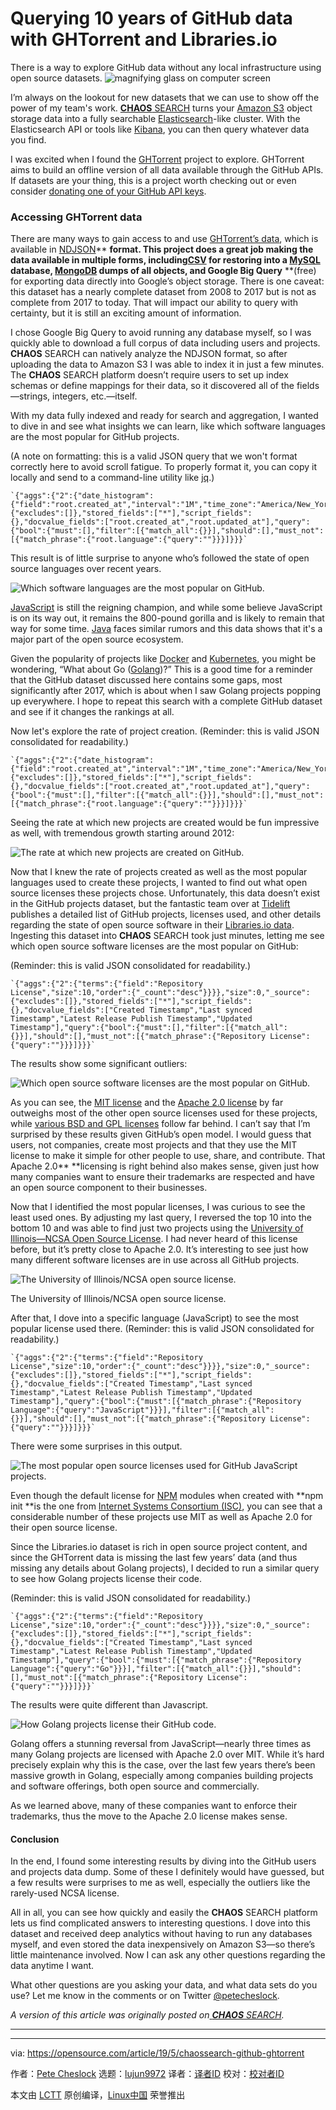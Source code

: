 [#]: collector: (lujun9972)
[#]: translator: ( )
[#]: reviewer: ( )
[#]: publisher: ( )
[#]: url: ( )
[#]: subject: (Querying 10 years of GitHub data with GHTorrent and Libraries.io)
[#]: via: (https://opensource.com/article/19/5/chaossearch-github-ghtorrent)
[#]: author: (Pete Cheslock https://opensource.com/users/petecheslock/users/ghaff/users/payalsingh/users/davidmstokes)

Querying 10 years of GitHub data with GHTorrent and Libraries.io
======
There is a way to explore GitHub data without any local infrastructure
using open source datasets.
![magnifying glass on computer screen][1]

I’m always on the lookout for new datasets that we can use to show off the power of my team's work. [**CHAOS** SEARCH][2] turns your [Amazon S3][3] object storage data into a fully searchable [Elasticsearch][4]-like cluster. With the Elasticsearch API or tools like [Kibana][5], you can then query whatever data you find.

I was excited when I found the [GHTorrent][6] project to explore. GHTorrent aims to build an offline version of all data available through the GitHub APIs. If datasets are your thing, this is a project worth checking out or even consider [donating one of your GitHub API keys][7].

### Accessing GHTorrent data

There are many ways to gain access to and use [GHTorrent’s data][8], which is available in [NDJSON][9]** **format. This project does a great job making the data available in multiple forms, including[CSV][10] for restoring into a [MySQL][11] database, [MongoDB][12] dumps of all objects, and Google Big Query** **(free) for exporting data directly into Google’s object storage. There is one caveat: this dataset has a nearly complete dataset from 2008 to 2017 but is not as complete from 2017 to today. That will impact our ability to query with certainty, but it is still an exciting amount of information.

I chose Google Big Query to avoid running any database myself, so I was quickly able to download a full corpus of data including users and projects. **CHAOS** SEARCH can natively analyze the NDJSON format, so after uploading the data to Amazon S3 I was able to index it in just a few minutes. The **CHAOS** SEARCH platform doesn’t require users to set up index schemas or define mappings for their data, so it discovered all of the fields—strings, integers, etc.—itself.

With my data fully indexed and ready for search and aggregation, I wanted to dive in and see what insights we can learn, like which software languages are the most popular for GitHub projects.

(A note on formatting: this is a valid JSON query that we won't format correctly here to avoid scroll fatigue. To properly format it, you can copy it locally and send to a command-line utility like [jq][13].)


```
`{"aggs":{"2":{"date_histogram":{"field":"root.created_at","interval":"1M","time_zone":"America/New_York","min_doc_count":1}}},"size":0,"_source":{"excludes":[]},"stored_fields":["*"],"script_fields":{},"docvalue_fields":["root.created_at","root.updated_at"],"query":{"bool":{"must":[],"filter":[{"match_all":{}}],"should":[],"must_not":[{"match_phrase":{"root.language":{"query":""}}}]}}}`
```

This result is of little surprise to anyone who’s followed the state of open source languages over recent years.

![Which software languages are the most popular on GitHub.][14]

[JavaScript][15] is still the reigning champion, and while some believe JavaScript is on its way out, it remains the 800-pound gorilla and is likely to remain that way for some time. [Java][16] faces similar rumors and this data shows that it's a major part of the open source ecosystem.

Given the popularity of projects like [Docker][17] and [Kubernetes][18], you might be wondering, “What about Go ([Golang][19])?” This is a good time for a reminder that the GitHub dataset discussed here contains some gaps, most significantly after 2017, which is about when I saw Golang projects popping up everywhere. I hope to repeat this search with a complete GitHub dataset and see if it changes the rankings at all.

Now let's explore the rate of project creation. (Reminder: this is valid JSON consolidated for readability.)


```
`{"aggs":{"2":{"date_histogram":{"field":"root.created_at","interval":"1M","time_zone":"America/New_York","min_doc_count":1}}},"size":0,"_source":{"excludes":[]},"stored_fields":["*"],"script_fields":{},"docvalue_fields":["root.created_at","root.updated_at"],"query":{"bool":{"must":[],"filter":[{"match_all":{}}],"should":[],"must_not":[{"match_phrase":{"root.language":{"query":""}}}]}}}`
```

Seeing the rate at which new projects are created would be fun impressive as well, with tremendous growth starting around 2012:

![The rate at which new projects are created on GitHub.][20]

Now that I knew the rate of projects created as well as the most popular languages used to create these projects, I wanted to find out what open source licenses these projects chose. Unfortunately, this data doesn’t exist in the GitHub projects dataset, but the fantastic team over at [Tidelift][21] publishes a detailed list of GitHub projects, licenses used, and other details regarding the state of open source software in their [Libraries.io][22][ data][23]. Ingesting this dataset into **CHAOS** SEARCH took just minutes, letting me see which open source software licenses are the most popular on GitHub:

(Reminder: this is valid JSON consolidated for readability.)


```
`{"aggs":{"2":{"terms":{"field":"Repository License","size":10,"order":{"_count":"desc"}}}},"size":0,"_source":{"excludes":[]},"stored_fields":["*"],"script_fields":{},"docvalue_fields":["Created Timestamp","Last synced Timestamp","Latest Release Publish Timestamp","Updated Timestamp"],"query":{"bool":{"must":[],"filter":[{"match_all":{}}],"should":[],"must_not":[{"match_phrase":{"Repository License":{"query":""}}}]}}}`
```

The results show some significant outliers:

![Which open source software licenses are the most popular on GitHub.][24]

As you can see, the [MIT license][25] and the [Apache 2.0 license][26] by far outweighs most of the other open source licenses used for these projects, while [various BSD and GPL licenses][27] follow far behind. I can’t say that I’m surprised by these results given GitHub’s open model. I would guess that users, not companies, create most projects and that they use the MIT license to make it simple for other people to use, share, and contribute. That Apache 2.0** **licensing is right behind also makes sense, given just how many companies want to ensure their trademarks are respected and have an open source component to their businesses.

Now that I identified the most popular licenses, I was curious to see the least used ones. By adjusting my last query, I reversed the top 10 into the bottom 10 and was able to find just two projects using the [University of Illinois—NCSA Open Source License][28]. I had never heard of this license before, but it’s pretty close to Apache 2.0. It’s interesting to see just how many different software licenses are in use across all GitHub projects.

![The University of Illinois/NCSA open source license.][29]

The University of Illinois/NCSA open source license.

After that, I dove into a specific language (JavaScript) to see the most popular license used there. (Reminder: this is valid JSON consolidated for readability.)


```
`{"aggs":{"2":{"terms":{"field":"Repository License","size":10,"order":{"_count":"desc"}}}},"size":0,"_source":{"excludes":[]},"stored_fields":["*"],"script_fields":{},"docvalue_fields":["Created Timestamp","Last synced Timestamp","Latest Release Publish Timestamp","Updated Timestamp"],"query":{"bool":{"must":[{"match_phrase":{"Repository Language":{"query":"JavaScript"}}}],"filter":[{"match_all":{}}],"should":[],"must_not":[{"match_phrase":{"Repository License":{"query":""}}}]}}}`
```

There were some surprises in this output.

![The most popular open source licenses used for GitHub JavaScript projects.][30]

Even though the default license for [NPM][31] modules when created with **npm init **is the one from [Internet Systems Consortium (ISC)][32], you can see that a considerable number of these projects use MIT as well as Apache 2.0 for their open source license.

Since the Libraries.io dataset is rich in open source project content, and since the GHTorrent data is missing the last few years’ data (and thus missing any details about Golang projects), I decided to run a similar query to see how Golang projects license their code.

(Reminder: this is valid JSON consolidated for readability.)


```
`{"aggs":{"2":{"terms":{"field":"Repository License","size":10,"order":{"_count":"desc"}}}},"size":0,"_source":{"excludes":[]},"stored_fields":["*"],"script_fields":{},"docvalue_fields":["Created Timestamp","Last synced Timestamp","Latest Release Publish Timestamp","Updated Timestamp"],"query":{"bool":{"must":[{"match_phrase":{"Repository Language":{"query":"Go"}}}],"filter":[{"match_all":{}}],"should":[],"must_not":[{"match_phrase":{"Repository License":{"query":""}}}]}}}`
```

The results were quite different than Javascript.

![How Golang projects license their GitHub code.][33]

Golang offers a stunning reversal from JavaScript—nearly three times as many Golang projects are licensed with Apache 2.0 over MIT. While it’s hard precisely explain why this is the case, over the last few years there’s been massive growth in Golang, especially among companies building projects and software offerings, both open source and commercially.

As we learned above, many of these companies want to enforce their trademarks, thus the move to the Apache 2.0 license makes sense.

#### Conclusion

In the end, I found some interesting results by diving into the GitHub users and projects data dump. Some of these I definitely would have guessed, but a few results were surprises to me as well, especially the outliers like the rarely-used NCSA license.

All in all, you can see how quickly and easily the **CHAOS** SEARCH platform lets us find complicated answers to interesting questions. I dove into this dataset and received deep analytics without having to run any databases myself, and even stored the data inexpensively on Amazon S3—so there’s little maintenance involved. Now I can ask any other questions regarding the data anytime I want.

What other questions are you asking your data, and what data sets do you use? Let me know in the comments or on Twitter [@petecheslock][34].

_A version of this article was originally posted on[ **CHAOS** SEARCH][35]._

* * *

--------------------------------------------------------------------------------

via: https://opensource.com/article/19/5/chaossearch-github-ghtorrent

作者：[Pete Cheslock][a]
选题：[lujun9972][b]
译者：[译者ID](https://github.com/译者ID)
校对：[校对者ID](https://github.com/校对者ID)

本文由 [LCTT](https://github.com/LCTT/TranslateProject) 原创编译，[Linux中国](https://linux.cn/) 荣誉推出

[a]: https://opensource.com/users/petecheslock/users/ghaff/users/payalsingh/users/davidmstokes
[b]: https://github.com/lujun9972
[1]: https://opensource.com/sites/default/files/styles/image-full-size/public/lead-images/search_find_code_issue_bug_programming.png?itok=XPrh7fa0 (magnifying glass on computer screen)
[2]: https://chaossearch.io/
[3]: https://aws.amazon.com/s3/
[4]: https://www.elastic.co/
[5]: https://www.elastic.co/products/kibana
[6]: http://ghtorrent.org
[7]: http://ghtorrent.org/services.html
[8]: http://ghtorrent.org/downloads.html
[9]: http://ndjson.org
[10]: https://en.wikipedia.org/wiki/Comma-separated_values
[11]: https://en.wikipedia.org/wiki/MySQL
[12]: https://www.mongodb.com/
[13]: https://stedolan.github.io/jq/
[14]: https://opensource.com/sites/default/files/uploads/github-1_500.png (Which software languages are the most popular on GitHub.)
[15]: https://en.wikipedia.org/wiki/JavaScript
[16]: /resources/java
[17]: /resources/what-docker
[18]: /resources/what-is-kubernetes
[19]: https://golang.org/
[20]: https://opensource.com/sites/default/files/uploads/github-2_500.png (The rate at which new projects are created on GitHub.)
[21]: https://tidelift.com
[22]: http://libraries.io/
[23]: https://libraries.io/data
[24]: https://opensource.com/sites/default/files/uploads/github-3_500.png (Which open source software licenses are the most popular on GitHub.)
[25]: https://opensource.org/licenses/MIT
[26]: https://opensource.org/licenses/Apache-2.0
[27]: https://opensource.org/licenses
[28]: https://tldrlegal.com/license/university-of-illinois---ncsa-open-source-license-(ncsa)
[29]: https://opensource.com/sites/default/files/uploads/github-4_500_0.png (The University of Illinois/NCSA open source license.)
[30]: https://opensource.com/sites/default/files/uploads/github-5_500_0.png (The most popular open source licenses used for GitHub JavaScript projects.)
[31]: https://www.npmjs.com/
[32]: https://en.wikipedia.org/wiki/ISC_license
[33]: https://opensource.com/sites/default/files/uploads/github-6_500.png (How Golang projects license their GitHub code.)
[34]: https://twitter.com/petecheslock
[35]: https://chaossearch.io/blog/where-are-the-github-users-part-1/
